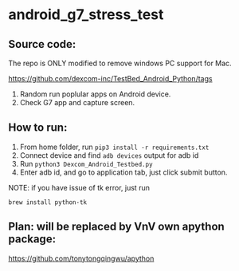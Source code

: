 # android_g7_stress_test

## Source code:
The repo is ONLY modified to remove windows PC support for Mac. 

https://github.com/dexcom-inc/TestBed_Android_Python/tags

1. Random run poplular apps on Android device.
2. Check G7 app and capture screen.

## How to run: 
1. From home folder, run `pip3 install -r requirements.txt`
3. Connect device and find `adb devices` output for adb id
4. Run
`python3 Dexcom_Android_Testbed.py` 
4. Enter adb id, and go to application tab, just click submit button.

NOTE: if you have issue of tk error, just run

`brew install python-tk`

## Plan: will be replaced by VnV own apython package:

https://github.com/tonytongqingwu/apython
